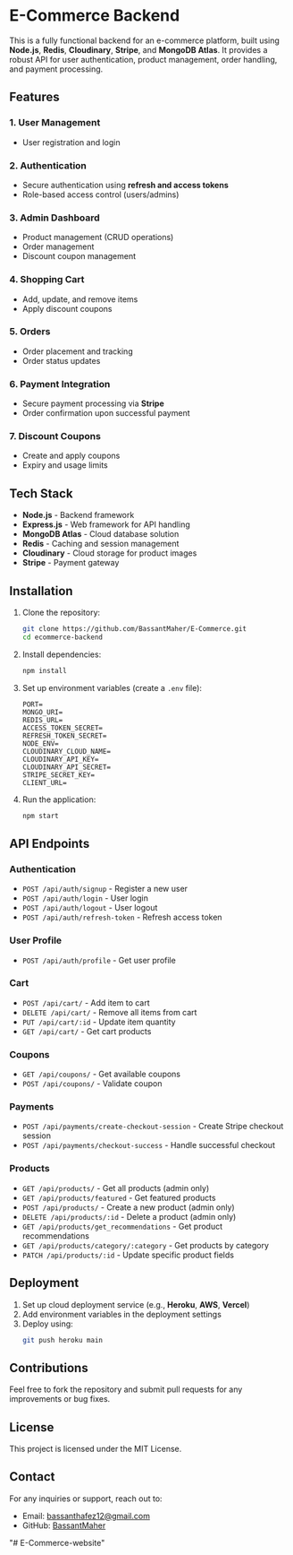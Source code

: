 # E-Commerce Backend

This is a fully functional backend for an e-commerce platform, built using **Node.js**, **Redis**, **Cloudinary**, **Stripe**, and **MongoDB Atlas**. It provides a robust API for user authentication, product management, order handling, and payment processing.

## Features

### 1. User Management
- User registration and login

### 2. Authentication
- Secure authentication using **refresh and access tokens**
- Role-based access control (users/admins)

### 3. Admin Dashboard
- Product management (CRUD operations)
- Order management
- Discount coupon management

### 4. Shopping Cart
- Add, update, and remove items
- Apply discount coupons

### 5. Orders
- Order placement and tracking
- Order status updates

### 6. Payment Integration
- Secure payment processing via **Stripe**
- Order confirmation upon successful payment

### 7. Discount Coupons
- Create and apply coupons
- Expiry and usage limits

## Tech Stack

- **Node.js** - Backend framework
- **Express.js** - Web framework for API handling
- **MongoDB Atlas** - Cloud database solution
- **Redis** - Caching and session management
- **Cloudinary** - Cloud storage for product images
- **Stripe** - Payment gateway

## Installation

1. Clone the repository:
   ```bash
   git clone https://github.com/BassantMaher/E-Commerce.git
   cd ecommerce-backend
   ```

2. Install dependencies:
   ```bash
   npm install
   ```

3. Set up environment variables (create a `.env` file):
   ```env
   PORT=
   MONGO_URI=
   REDIS_URL=
   ACCESS_TOKEN_SECRET=
   REFRESH_TOKEN_SECRET=
   NODE_ENV=
   CLOUDINARY_CLOUD_NAME=
   CLOUDINARY_API_KEY=
   CLOUDINARY_API_SECRET=
   STRIPE_SECRET_KEY=
   CLIENT_URL=
   ```

4. Run the application:
   ```bash
   npm start
   ```

## API Endpoints

### Authentication
- `POST /api/auth/signup` - Register a new user
- `POST /api/auth/login` - User login
- `POST /api/auth/logout` - User logout
- `POST /api/auth/refresh-token` - Refresh access token

### User Profile
- `POST /api/auth/profile` - Get user profile

### Cart
- `POST /api/cart/` - Add item to cart
- `DELETE /api/cart/` - Remove all items from cart
- `PUT /api/cart/:id` - Update item quantity
- `GET /api/cart/` - Get cart products

### Coupons
- `GET /api/coupons/` - Get available coupons
- `POST /api/coupons/` - Validate coupon

### Payments
- `POST /api/payments/create-checkout-session` - Create Stripe checkout session
- `POST /api/payments/checkout-success` - Handle successful checkout

### Products
- `GET /api/products/` - Get all products (admin only)
- `GET /api/products/featured` - Get featured products
- `POST /api/products/` - Create a new product (admin only)
- `DELETE /api/products/:id` - Delete a product (admin only)
- `GET /api/products/get_recommendations` - Get product recommendations
- `GET /api/products/category/:category` - Get products by category
- `PATCH /api/products/:id` - Update specific product fields

## Deployment

1. Set up cloud deployment service (e.g., **Heroku**, **AWS**, **Vercel**)
2. Add environment variables in the deployment settings
3. Deploy using:
   ```bash
   git push heroku main
   ```

## Contributions

Feel free to fork the repository and submit pull requests for any improvements or bug fixes.

## License

This project is licensed under the MIT License.

## Contact

For any inquiries or support, reach out to:
- Email: bassanthafez12@gmail.com
- GitHub: [BassantMaher](https://github.com/BassantMaher)

"# E-Commerce-website" 
